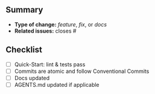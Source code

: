 ## Summary
- **Type of change:** _feature_, _fix_, or _docs_
- **Related issues:** closes #

## Checklist
- [ ] Quick-Start: lint & tests pass
- [ ] Commits are atomic and follow Conventional Commits
- [ ] Docs updated
- [ ] AGENTS.md updated if applicable
